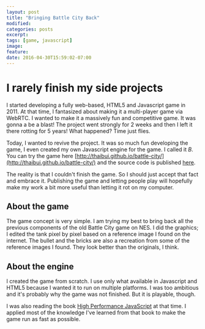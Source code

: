```yaml
---
layout: post
title: "Bringing Battle City Back"
modified:
categories: posts
excerpt:
tags: [game, javascript]
image:
feature:
date: 2016-04-30T15:59:02-07:00
---
```


# I rarely finish my side projects
I started developing a fully web-based, HTML5 and Javascript game in 2011. At
that time, I fantasized about making it a multi-player game via WebRTC. I wanted
to make it a massively fun and competitive game. It was gonna a be a blast! The
project went strongly for 2 weeks and then I left it there rotting for 5 years!
What happened? Time just flies.

Today, I wanted to revive the project. It was so much fun developing the game, I
even created my own Javascript engine for the game. I called it *B*.  You can
try the game here
[http://thaibui.github.io/battle-city/](http://thaibui.github.io/battle-city/)
and the source code is published [here](https://github.com/thaibui/battle-city).

The reality is that I couldn't finish the game. So I should just accept that
fact and embrace it. Publishing the game and letting people play will hopefully
make my work a bit more useful than letting it rot on my computer. 

## About the game

The game concept is very simple. I am trying my best to bring back all the
previous components of the old Battle City game on NES. I did the graphics; I
edited the tank pixel by pixel based on a reference image I found on the internet.
The bullet and the bricks are also a recreation from some of the reference images
I found. They look better than the originals, I think.

## About the engine

I created the game from scratch. I use only what available in Javascript and
HTML5 because I wanted it to run on multiple platforms. I was too ambitious and
it's probably why the game was not finished. But it is playable, though.

I was also reading the book [High Performance
JavaScript](http://shop.oreilly.com/product/9780596802806.do) at that time. I
applied most of the knowledge I've learned from that book to make the game run as
fast as possible. 
